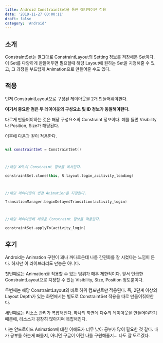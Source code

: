 ```yaml
---
title: Android ConstraintSet을 통한 애니메이션 적용
date: '2019-11-27 00:00:11'
draft: false
category: 'Android'
---
```


## 소개

ConstraintSet는 말그대로 ConstraintLayout의 Setting 정보를 저장해둔 Set이다. 이 Set를 다양하게 만들어두면 필요할때 해당 Layout에 원하는 Set을 지정해줄 수 있고, 그 과정을 부드럽게 Animation으로 만들어줄 수도 있다.

## 적용

먼저 ConstraintLayout으로 구성된 레이아웃을 2개 만들어줘야한다.

**여기서 중요한 점은 두 레이아웃의 구성요소 및 ID 정보가 동일해야한다.**

다르게 만들어야하는 것은 해당 구성요소의 Constraint 정보이다. 예를 들면 Visibility나 Position, Size가 해당된다.

이후에 다음과 같이 적용한다.

```kotlin

val constraintSet = ConstraintSet()



//해당 XML의 Constraint 정보를 복사한다.

constraintSet.clone(this, R.layout.login_acitivity_loading)



//해당 레이아웃의 변경 Animation을 지정한다.

TransitionManager.beginDelayedTransition(activity_login)



//해당 레이아웃에 새로운 Constraint 정보를 적용한다.

constraintSet.applyTo(activity_login)

```

## 후기

Android는 Animation 구현이 꽤나 까다로운데 나름 간편화를 잘 시켰다는 느낌이 든다. 하지만 이 라이브러리도 만능은 아니다.

첫번째로는 Animation을 적용할 수 있는 범위가 매우 제한적이다. 앞서 언급한 ConstraintLayout으로 지정할 수 있는 Visibility, Size, Position 정도뿐이다.

두번째는 해당 ConstraintLayout의 바로 하위 컴포넌트만 적용된다. 즉, 2단계 이상의 Layout Depth가 있는 화면에서는 별도로 ConstraintSet 적용을 따로 만들어줘야한다.

세번째로는 리소스 관리가 복잡해진다. 하나의 화면에 다수의 레이아웃을 만들어야하기 때문에, 리소스가 굉장히 많아지며 복잡해진다.

나는 안드로이드 Animation에 대한 이해도가 너무 낮아 공부가 많이 필요한 것 같다. 내가 공부를 하는게 빠를지, 아니면 구글이 이런 나를 구원해줄지... 나도 잘 모르겠다.
